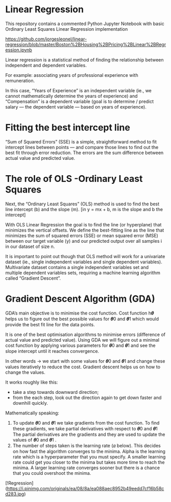 #
# Linear Regression 

This repository contains a commented Python Jupyter Notebook with basic Ordinary Least Squares Linear Regression implementation

https://github.com/jorgesleonel/linear-regression/blob/master/Boston%2BHousing%2BPricing%2BLinear%2BRegression.ipynb


Linear regression is a statistical method of finding the relationship between independent and dependent variables.

For example: associating years of professional experience with remuneration.

In this case, “Years of Experience” is an independent variable (ie., we cannot mathematically determine the years of experience) and “Compensation” is a dependent variable (goal is to determine / predict salary — the dependent variable — based on years of experience).

# Fitting the best intercept line

“Sum of Squared Errors” (SSE) is a simple, straightforward method to fit intercept lines between points — and compare those lines to find out the best fit through error reduction. The errors are the sum difference between actual value and predicted value.

# The role of OLS -Ordinary Least Squares

Next, the “Ordinary Least Squares” (OLS) method is used to find the best line intercept (b) and the slope (m). [in y = mx + b, m is the slope and b the intercept]

With OLS Linear Regression the goal is to find the line (or hyperplane) that minimizes the vertical offsets. We define the best-fitting line as the line that minimizes the sum of squared errors (SSE) or mean squared error (MSE) between our target variable (y) and our predicted output over all samples i in our dataset of size n.

It is important to point out though that OLS method will work for a univariate dataset (ie., single independent variables and single dependent variables). Multivariate dataset contains a single independent variables set and multiple dependent variables sets, requiring a machine learning algorithm called “Gradient Descent”.

# Gradient Descent Algorithm (GDA)

GDA’s main objective is to minimise the cost function.
Cost function h𝜽 helps us to figure out the best possible values for 𝜽0 and 𝜽1 which would provide the best fit line for the data points.

It is one of the best optimisation algorithms to minimise errors (difference of actual value and predicted value). Using GDA we will figure out a minimal cost function by applying various parameters for 𝜽0 and 𝜽1 and see the slope intercept until it reaches convergence.

In other words → we start with some values for 𝜽0 and 𝜽1 and change these values iteratively to reduce the cost. Gradient descent helps us on how to change the values.

It works roughly like this:

* take a step towards downward direction;
* from the each step, look out the direction again to get down faster and downhill quickly.

Mathematically speaking:

1. To update 𝜽0 and 𝜽1 we take gradients from the cost function. To find these gradients, we take partial derivatives with respect to 𝜽0 and 𝜽1
The partial derivatives are the gradients and they are used to update the values of 𝜽0 and 𝜽1 .
2. The number of steps taken is the learning rate (𝛼 below). This decides on how fast the algorithm converges to the minima.
Alpha is the learning rate which is a hyperparameter that you must specify. A smaller learning rate could get you closer to the minima but takes more time to reach the minima. A larger learning rate converges sooner but there is a chance that you could overshoot the minima.

[!Regression] (https://i.pinimg.com/originals/ea/08/8a/ea088aec8952b49eedd7cf16b58cd283.jpg)

